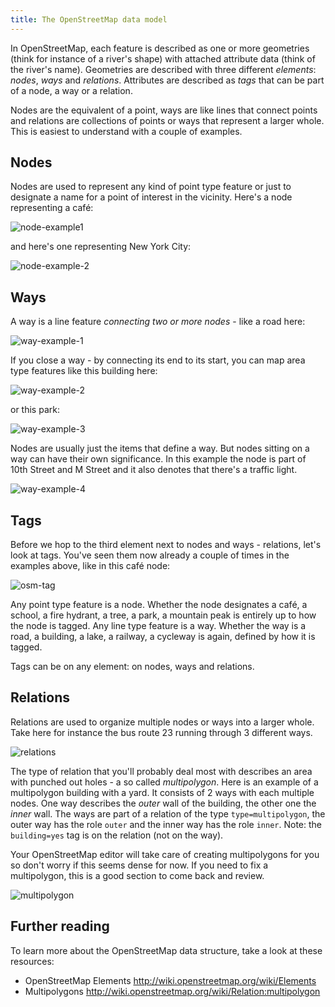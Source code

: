 ```yaml
---
title: The OpenStreetMap data model
---
```


In OpenStreetMap, each feature is described as one or more geometries (think for instance of a river's shape) with attached attribute data (think of the river's name). Geometries are described with three different *elements*: *nodes*, *ways* and *relations*. Attributes are described as *tags* that can be part of a node, a way or a relation.

Nodes are the equivalent of a point, ways are like lines that connect points and relations are collections of points or ways that represent a larger whole. This is easiest to understand with a couple of examples.

## Nodes

Nodes are used to represent any kind of point type feature or just to designate a name for a point of interest in the vicinity. Here's a node representing a café:

![node-example1]({{site.baseurl}}/images/node-example1.png)

and here's one representing New York City:

![node-example-2]({{site.baseurl}}/images/node-example-2.png)

## Ways

A way is a line feature *connecting two or more nodes* - like a road here:

![way-example-1]({{site.baseurl}}/images/way-example-1.png)

If you close a way - by connecting its end to its start, you can map area type features like this building here:

![way-example-2]({{site.baseurl}}/images/way-example-2.png)

or this park:

![way-example-3]({{site.baseurl}}/images/way-example-3.png)

Nodes are usually just the items that define a way. But nodes sitting on a way can have their own significance. In this example the node is part of 10th Street and M Street and it also denotes that there's a traffic light.

![way-example-4]({{site.baseurl}}/images/way-example-4.gif)

## Tags

Before we hop to the third element next to nodes and ways - relations, let's look at tags. You've seen them now already a couple of times in the examples above, like in this café node:

![osm-tag]({{site.baseurl}}/images/osm-tag.png)

Any point type feature is a node. Whether the node designates a café, a school, a fire hydrant, a tree, a park, a mountain peak is entirely up to how the node is tagged. Any line type feature is a way. Whether the way is a road, a building, a lake, a railway, a cycleway is again, defined by how it is tagged.

Tags can be on any element: on nodes, ways and relations.

## Relations

Relations are used to organize multiple nodes or ways into a larger whole. Take here for instance the bus route 23 running through 3 different ways.

![relations]({{site.baseurl}}/images/relations.gif)

The type of relation that you'll probably deal most with describes an area with punched out holes - a so called *multipolygon*.  Here is an example of a multipolygon building with a yard. It consists of 2 ways with each multiple nodes. One way describes the *outer* wall of the building, the other one the *inner* wall. The ways are part of a relation of the type `type=multipolygon`, the outer way has the role `outer` and the inner way has the role `inner`. Note: the `building=yes` tag is on the relation (not on the way).

Your OpenStreetMap editor will take care of creating multipolygons for you so don't worry if this seems dense for now. If you need to fix a multipolygon, this is a good section to come back and review.

![multipolygon]({{site.baseurl}}/images/multipolygon.gif)

## Further reading

To learn more about the OpenStreetMap data structure, take a look at these resources:

- OpenStreetMap Elements http://wiki.openstreetmap.org/wiki/Elements
- Multipolygons http://wiki.openstreetmap.org/wiki/Relation:multipolygon
